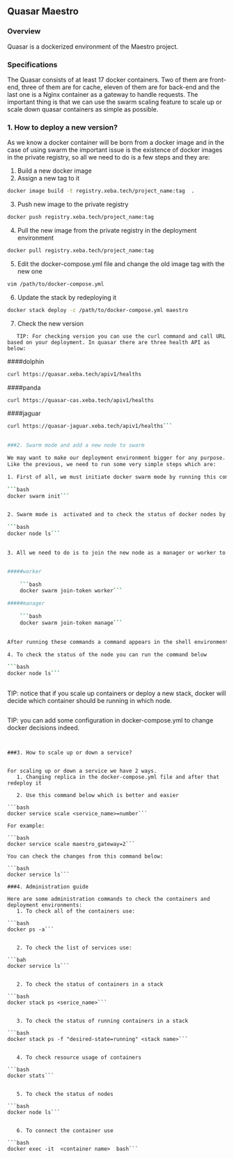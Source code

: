 ﻿## Quasar Maestro


### Overview

Quasar is a dockerized environment of the Maestro project.

### Specifications
The Quasar consists of at least 17 docker containers. Two of them are front-end, three of them are for cache, eleven of them are for back-end and the last one is a Nginx container as a gateway to handle requests.
The important thing is that we can use the swarm scaling feature to scale up or scale down quasar containers as simple as possible.

### 1. How to deploy a new version?

As we know a docker container will be born from a docker image and in the case of using swarm the important issue is the existence of docker images in the private registry, so all we need to do is a few steps and they are:

1. Build a new docker image 
2. Assign a new tag to it 

```bash
docker image build -t registry.xeba.tech/project_name:tag  .
```	

3. Push new image to the private registry

```bash
docker push registry.xeba.tech/project_name:tag
```	

4. Pull the new image from the private registry in the deployment environment

```bash
docker pull registry.xeba.tech/project_name:tag
```	

5. Edit the docker-compose.yml file and change the old image tag with the new one

```bash
vim /path/to/docker-compose.yml
```	

6. Update the stack by redeploying it

```bash
docker stack deploy -c /path/to/docker-compose.yml maestro
```	

7. Check the new version

```   
   TIP: For checking version you can use the curl command and call URL based on your deployment. In quasar there are three health API as below:
```


####dolphin

```bash
curl https://quasar.xeba.tech/apiv1/healths
```

####panda

```bash
curl https://quasar-cas.xeba.tech/apiv1/healths
```

####jaguar

```bash
curl https://quasar-jaguar.xeba.tech/apiv1/healths```
	

###2. Swarm mode and add a new node to swarm

We may want to make our deployment environment bigger for any purpose. Here we can add another node to this swarm.
Like the previous, we need to run some very simple steps which are:

1. First of all, we must initiate docker swarm mode by running this command in our deployment server or VM:

```bash
docker swarm init```


2. Swarm mode is  activated and to check the status of docker nodes by running:

```bash
docker node ls```
	

3. All we need to do is to join the new node as a manager or worker to the first node or first deployment environment.


#####worker
	
    ```bash
    docker swarm join-token worker```

#####manager
	
    ```bash
    docker swarm join-token manage```
	

After running these commands a command appears in the shell environment and you need to run that exactly in the newly created environment.

4. To check the status of the node you can run the command below

```bash
docker node ls```
	
```
TIP: notice that if you scale up containers or deploy a new stack, docker will decide which container should be running in which node.
```

```
TIP: you can add some configuration in docker-compose.yml to change docker decisions indeed.
```


###3. How to scale up or down a service?


For scaling up or down a service we have 2 ways.
   1. Changing replica in the docker-compose.yml file and after that redeploy it
   
   2. Use this command below which is better and easier

```bash
docker service scale <service_name>=number```

For example:

```bash
docker service scale maestro_gateway=2```
	        
You can check the changes from this command below:

```bash
docker service ls```

###4. Administration guide

Here are some administration commands to check the containers and deployment environments:
   1. To check all of the containers use:

```bash
docker ps -a```
	

   2. To check the list of services use:

```bah
docker service ls```
	

   2. To check the status of containers in a stack

```bash
docker stack ps <serice_name>```
	

   3. To check the status of running containers in a stack

```bash
docker stack ps -f "desired-state=running" <stack name>```
	

   4. To check resource usage of containers 

```bash
docker stats```
	

   5. To check the status of nodes

```bash
docker node ls```
	

   6. To connect the container use

```bash
docker exec -it  <container name>  bash```
